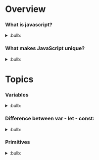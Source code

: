 # Overview

### What is javascript?
<details>
  <summary>:bulb:</summary>
    JavaScript, often abbreviated JS, is a programming language that is one of the core technologies of the World Wide Web, alongside HTML and CSS. As of 2022, 98% of websites use JavaScript on the client side for web page behavior, often incorporating third-party libraries.
</details>

### What makes JavaScript unique?
<details>
  <summary>:bulb:</summary>
    <li>Full integration with HTML/CSS.</li>
    <li>Simple things are done simply.</li>
    <li>Supported by all major browsers and enabled by default.</li>
</details>

# Topics

### Variables
<details>
  <summary>:bulb:</summary>
  A variable is a “named storage” for data. We can use variables to store goodies, visitors, and other data.

```JS
let message;
message = 'Hello!';

alert(message); // shows the variable content
```
</details>

### Difference between var - let - const:

<details>
  <summary>:bulb:</summary>

Props | var | let | const
------------ | ------------- | ------------ | ------------
Scope | Variables declared with var are in the function scope.(var variables are only accessible in the function scope) | Variables declared as let are in the block scope (let variables are only accessible within the block they are declared) | Variables declared as const are in the block scope(const variables under the block was accessible, but when you try to access x outside that block, you will get an error)
Hoisting (Hoisting means that you can define a variable before its declaration.) | Allowed | Not allowed | Not allowed
Reassign the value | Allowed | Allowed | Not allowed 
Redeclaration of the variable | Allowed | Not allowed | Not allowed

</details>

### Primitives

<details>
  <summary>:bulb:</summary>
A primitive
  <li>Is a value of a primitive type.</li>
  <li>There are 7 primitive types: string, number, bigint, boolean, symbol, null and undefined.</li>

#### <li> Strings </li>
A string (or a text string) is a series of characters like "John Doe".
Strings are written with quotes. You can use single or double quotes.

``` JS
let carName1 = "Volvo XC60";   // Using double quotes
let carName2 = 'Volvo XC60';   // Using single quotes
```
``` JS
let answer1 = "It's alright";
let answer2 = "He is called 'Johnny'";
let answer3 = "He is called Johnny"";
```
#### <li> String Methods </li>

 ``` JS
<li>Length</li>
<!DOCTYPE html>
<head>
    <meta charset="UTF-8">
    <meta http-equiv="X-UA-Compatible" content="IE=edge">
    <meta name="viewport" content="width=device-width, initial-scale=1.0">
    <title>Javascript</title>
</head>
<html>
<body>
<h1>Strings</h1>

<p>The length property returns the length of a string:</p>

<p id="demo"></p>

<script>
let text = "ABCDEFGHIJKLMNOPQRSTUVWXYZ";
document.getElementById("demo").innerHTML = text.length;
</script>

</body>
</html>

```
![image](https://user-images.githubusercontent.com/75599178/177744213-023f7ead-8ee4-4a2f-9410-03ee6c0c60f0.png)

#### <li>Extracting String Parts</li>
There are 3 methods for extracting a part of a string:

slice(start, end)
substring(start, end)
substr(start, length)

#### <li>Slice()</li>
<li>slice() extracts a part of a string and returns the extracted part in a new string.</li>
<li>The method takes 2 parameters: the start position, and the end position (end not included).</li>

``` JS
<!DOCTYPE html>
<html>
<body>

<h2>JavaScript String Methods</h2>

<p>The slice() method extract a part of a string
and returns the extracted parts in a new string:</p>

<p id="demo"></p>

<script>
let str = "Apple, Banana, Kiwi";
document.getElementById("demo").innerHTML = str.slice(7,13); 
</script>

</body>
</html>

```
![image](https://user-images.githubusercontent.com/75599178/177770021-8aff74be-dd26-4419-a97a-dbf074fdf994.png)

<li>If a parameter is negative, the position is counted from the end of the string.</li>

``` JS
<!DOCTYPE html>
<html>
<body>

<h2>JavaScript String Methods</h2>

<p>The slice() method extract a part of a string
and returns the extracted parts in a new string:</p>

<p id="demo"></p>

<script>
let str = "Apple, Banana, Kiwi";
document.getElementById("demo").innerHTML = str.slice(-12,-6);
</script>

</body>
</html>

```
![image](https://user-images.githubusercontent.com/75599178/177770851-47a65955-0338-4536-a1f8-948ecb6e4569.png)

<li>If you omit the second parameter, the method will slice out the rest of the string.</li>

``` JS
<!DOCTYPE html>
<html>
<body>

<h2>JavaScript String Methods</h2>

<p>The slice() method extract a part of a string
and returns the extracted parts in a new string:</p>

<p id="demo"></p>

<script>
let str = "Apple, Banana, Kiwi";
document.getElementById("demo").innerHTML = str.slice(7);
</script>

</body>
</html>

```
![image](https://user-images.githubusercontent.com/75599178/177771563-d2efacc4-49b8-4d5e-b9b7-998b51c84013.png)

#### <li>substr()</li>
<li>substr() is similar to slice().</li>
<li>The difference is that the second parameter specifies the length of the extracted part.</li>

``` JS
<!DOCTYPE html>
<html>
<body>

<h2>JavaScript String Methods</h2>

<p>The substr() method extract a part of a string
and returns the extracted parts in a new string:</p>

<p id="demo"></p>

<script>
let str = "Apple, Banana, Kiwi";
document.getElementById("demo").innerHTML = str.substr(7,6);
</script>

</body>
</html>

```
![image](https://user-images.githubusercontent.com/75599178/177947955-f1a22229-15c1-41d3-90c9-76ffa1eac2d3.png)

#### <li>Replacing String Content</li>

<li>The replace() method does not change the string it is called on.</li>
<li>The replace() method returns a new string.</li>
<li>he replace() method replaces only the first match</li>

``` JS
<!DOCTYPE html>
<html>
<body>

<h2>JavaScript String Methods</h2>

<p>Replace "Microsoft" with "W3Schools" in the paragraph below:</p>

<button onclick="myFunction()">Try it</button>

<p id="demo">Please visit Microsoft and Microsoft!</p>

<script>
function myFunction() {
  let text = document.getElementById("demo").innerHTML; 
  document.getElementById("demo").innerHTML =
  text.replace("Microsoft","W3Schools");
}
</script>

</body>
</html>

```
![image](https://user-images.githubusercontent.com/75599178/177958396-ff5fcdc8-9c28-4017-a2f5-aaa2363415d9.png)

#### <li>Converting to Upper and Lower Case</li>

<li>A string is converted to upper case with toUpperCase()</li>
<li>A string is converted to lower case with toLowerCase()</li>

``` JS
<!-- Uppercase -->
<!DOCTYPE html>
<head>
    <meta charset="UTF-8">
    <meta http-equiv="X-UA-Compatible" content="IE=edge">
    <meta name="viewport" content="width=device-width, initial-scale=1.0">
    <title>Javascript</title>
</head>
<html>
<body>
<h1>Strings</h1>

<button onclick="myFunction()">Replace it</button>

<p id="upper">Can you open chrome browser?</p>

<script>
    function myFunction(){
        let text1 = document.getElementById("upper").innerHTML;
        document.getElementById("upper").innerHTML = text1.toUpperCase()
    }

</script>

</body>
</html>

```
![image](https://user-images.githubusercontent.com/75599178/177996365-1c632f90-340c-4746-99ff-41ff006ed46f.png)

``` JS
<!-- Smallcase -->
<!DOCTYPE html>
<head>
    <meta charset="UTF-8">
    <meta http-equiv="X-UA-Compatible" content="IE=edge">
    <meta name="viewport" content="width=device-width, initial-scale=1.0">
    <title>Javascript</title>
</head>
<html>
<body>
<h1>Strings</h1>

<button onclick="myFunction()">Replace it</button>

<p id="lower">Can you open chrome browser?</p>

<script>
    function myFunction(){
        let text1 = document.getElementById("lower").innerHTML;
        document.getElementById("lower").innerHTML = text1.toLowerCase()
    }

</script>

</body>
</html>

```
![image](https://user-images.githubusercontent.com/75599178/177996633-da81fef6-74ae-4044-8977-ee59ed79a33c.png)

> Strings are immutable: Strings cannot be changed, only replaced.

#### <li>concat</li>

<li>The concat() method can be used instead of the plus operator.</li>

``` JS
<!-- concat -->
<!DOCTYPE html>
<html>
<body>

<h2>JavaScript String Methods</h2>

<p>The concat() method joins two or more strings:</p>

<p id="demo"></p>

<script>
let text1 = "Hello";
let text2 = "World!";
let text3 = text1.concat(" ",text2);
document.getElementById("demo").innerHTML = text3;
</script>

</body>
</html>

```
![image](https://user-images.githubusercontent.com/75599178/177998979-03669755-e8ff-4493-8048-874ffc3f6575.png)

#### <li>trim</li>

<li>The trim() method removes whitespace from both sides of a string.</li>

``` JS
<!-- trim -->
<!DOCTYPE html>
<html>
<body>

<h1>JavaScript Strings</h1>
<h2>The trim() Method</h2>
<p>The trim() method removes whitespace from both sides of a string.</p>

<p id="demo"></p>

<script>
let text1 = "     Hello World!     ";
let text2 = text1.trim();

document.getElementById("demo").innerHTML =
"Length text1=" + text1.length + "<br>Length2 text2=" + text2.length;
</script>

</body>
</html>

```
![image](https://user-images.githubusercontent.com/75599178/178003016-aa3add38-af2a-4120-b5ea-42968bf0b864.png)

#### String Search Methods

<h4>JavaScript Search Methods</h4>
<li>String indexOf()</li>
<li>String lastIndexOf()</li>
<li>String startsWith()</li>
<li>String endsWith()</li>

#### <li>indexOf()</li>

<li>The indexOf() method returns the index of (the position of) the first occurrence of a specified text in a string</li>

``` JS
<!-- indexOf() -->
<!DOCTYPE html>
<html>
<body>

<h2>JavaScript String Methods</h2>

<p>The indexOf() method returns the position of the first occurrence of a specified text:</p>

<p id="demo"></p>

<script>
let str = "Please locate where 'locate' occurs!";
document.getElementById("demo").innerHTML = str.indexOf("locate");
</script>

</body>
</html>


```
![image](https://user-images.githubusercontent.com/75599178/178013526-7c5219d2-2c19-4fd4-9f28-1afe1054079a.png)



#### <li> Numbers </li>
JavaScript has only one type of numbers.
Numbers can be written with, or without decimals.

``` JS
let x1 = 34.00;
let x2 = 34;
let x3 = 3.14;
```
``` JS
let y = 123e5;      // 12300000
let z = 123e-5;     // 0.00123
```
#### <li> Arrays </li>
JavaScript arrays are written with square brackets.
Array items are separated by commas.

``` JS
const cars = ["Saab","Volvo","BMW"]  // cars is array
```

</details>




